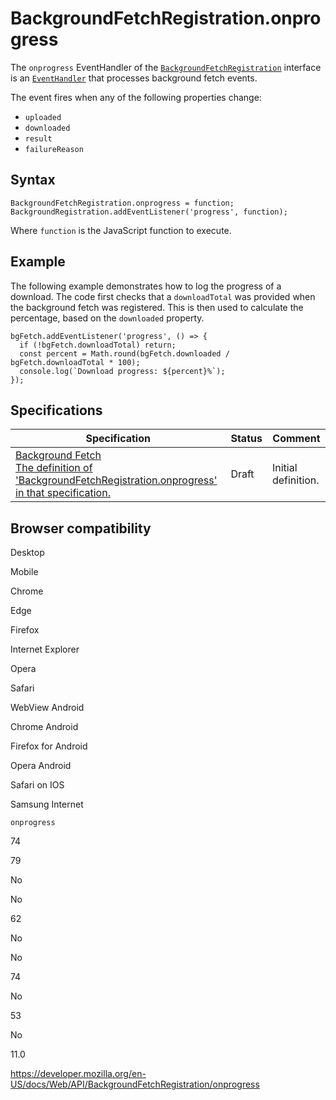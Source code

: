 # BackgroundFetchRegistration.onprogress

The `onprogress` EventHandler of the [`BackgroundFetchRegistration`](../backgroundfetchregistration) interface is an [`EventHandler`](https://developer.mozilla.org/en-US/docs/Web/Events/Event_handlers) that processes background fetch events.

The event fires when any of the following properties change:

- `uploaded`
- `downloaded`
- `result`
- `failureReason`

## Syntax

    BackgroundFetchRegistration.onprogress = function;
    BackgroundRegistration.addEventListener('progress', function);

Where `function` is the JavaScript function to execute.

## Example

The following example demonstrates how to log the progress of a download. The code first checks that a `downloadTotal` was provided when the background fetch was registered. This is then used to calculate the percentage, based on the `downloaded` property.

    bgFetch.addEventListener('progress', () => {
      if (!bgFetch.downloadTotal) return;
      const percent = Math.round(bgFetch.downloaded / bgFetch.downloadTotal * 100);
      console.log(`Download progress: ${percent}%`);
    });

## Specifications

<table><thead><tr class="header"><th>Specification</th><th>Status</th><th>Comment</th></tr></thead><tbody><tr class="odd"><td><a href="https://wicg.github.io/background-fetch/#dom-backgroundfetchregistration-onprogress">Background Fetch<br />
<span class="small">The definition of 'BackgroundFetchRegistration.onprogress' in that specification.</span></a></td><td><span class="spec-draft">Draft</span></td><td>Initial definition.</td></tr></tbody></table>

## Browser compatibility

Desktop

Mobile

Chrome

Edge

Firefox

Internet Explorer

Opera

Safari

WebView Android

Chrome Android

Firefox for Android

Opera Android

Safari on IOS

Samsung Internet

`onprogress`

74

79

No

No

62

No

No

74

No

53

No

11.0

<a href="https://developer.mozilla.org/en-US/docs/Web/API/BackgroundFetchRegistration/onprogress" class="_attribution-link">https://developer.mozilla.org/en-US/docs/Web/API/BackgroundFetchRegistration/onprogress</a>

